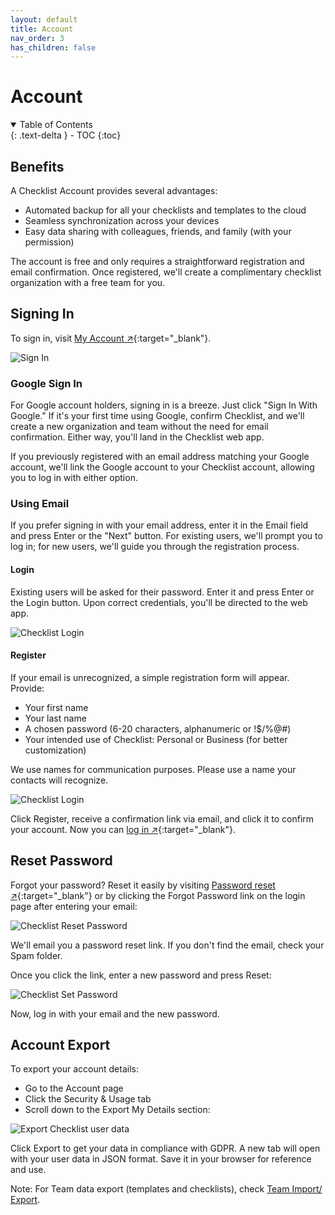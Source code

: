 ```yaml
---
layout: default
title: Account
nav_order: 3
has_children: false
---
```


# Account

<details open markdown="block">
  <summary>
    Table of Contents
  </summary>
  {: .text-delta }
- TOC
{:toc}
</details>

## Benefits

A Checklist Account provides several advantages:

- Automated backup for all your checklists and templates to the cloud
- Seamless synchronization across your devices
- Easy data sharing with colleagues, friends, and family (with your permission)

The account is free and only requires a straightforward registration and email confirmation. Once registered, we'll create a complimentary checklist organization with a free team for you.

## Signing In

To sign in, visit [My Account ↗](https://app2.checklist.com){:target="\_blank"}.

![Sign In](/assets/images/account/signin.png)

### Google Sign In

For Google account holders, signing in is a breeze. Just click "Sign In With Google." If it's your first time using Google, confirm Checklist, and we'll create a new organization and team without the need for email confirmation. Either way, you'll land in the Checklist web app.

If you previously registered with an email address matching your Google account, we'll link the Google account to your Checklist account, allowing you to log in with either option.

### Using Email

If you prefer signing in with your email address, enter it in the Email field and press Enter or the "Next" button. For existing users, we'll prompt you to log in; for new users, we'll guide you through the registration process.

#### Login

Existing users will be asked for their password. Enter it and press Enter or the Login button. Upon correct credentials, you'll be directed to the web app.

![Checklist Login](/assets/images/account/login.png)

#### Register

If your email is unrecognized, a simple registration form will appear. Provide:

- Your first name
- Your last name
- A chosen password (6-20 characters, alphanumeric or !$/%@#)
- Your intended use of Checklist: Personal or Business (for better customization)

We use names for communication purposes. Please use a name your contacts will recognize.

![Checklist Login](/assets/images/account/login.png)

Click Register, receive a confirmation link via email, and click it to confirm your account. Now you can [log in ↗](https://app2.checklist.com){:target="\_blank"}.

## Reset Password

Forgot your password? Reset it easily by visiting [Password reset ↗](https://app2.checklist.com/password-forgotten){:target="\_blank"} or by clicking the Forgot Password link on the login page after entering your email:

![Checklist Reset Password](/assets/images/account/login-forgot-password.png)

We'll email you a password reset link. If you don't find the email, check your Spam folder.

Once you click the link, enter a new password and press Reset:

![Checklist Set Password](/assets/images/account/password-reset.png)

Now, log in with your email and the new password.

## Account Export

To export your account details:

- Go to the Account page
- Click the Security & Usage tab
- Scroll down to the Export My Details section:

![Export Checklist user data](/assets/images/account/user-export.png)

Click Export to get your data in compliance with GDPR. A new tab will open with your user data in JSON format. Save it in your browser for reference and use.

Note: For Team data export (templates and checklists), check [Team Import/ Export](/teams/import-export/).
